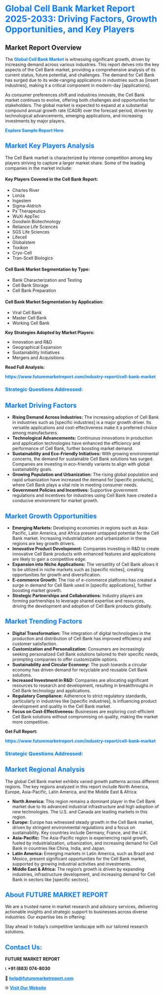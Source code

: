 <h1 style="color: #007BFF;">Global Cell Bank Market Report 2025-2033: Driving Factors, Growth Opportunities, and Key Players</h1>

<section id="overview">
<h2>Market Report Overview</h2>
<p>The <a href="https://www.futuremarketreport.com/industry-report/cell-bank-market" style="color: #007BFF; text-decoration: none;"><strong>Global Cell Bank Market</strong></a> is witnessing significant growth, driven by increasing demand across various industries. This report delves into the key aspects of the Cell Bank market, providing a comprehensive analysis of its current status, future potential, and challenges. The demand for Cell Bank has surged due to its wide-ranging applications in industries such as [insert industries], making it a critical component in modern-day [applications].</p>
<p>As consumer preferences shift and industries innovate, the Cell Bank market continues to evolve, offering both challenges and opportunities for stakeholders. The global market is expected to expand at a substantial compound annual growth rate (CAGR) over the forecast period, driven by technological advancements, emerging applications, and increasing investments by major players.</p>
</section>

<section id="overview">
<p><a href="https://www.futuremarketreport.com/request-sample/reportId=64603" style="color: #007BFF; text-decoration: none;"><strong>Explore Sample Report Here</strong></a></p>
</section>

<section id="key-players">
<h2 style="color: #007BFF;">Market Key Players Analysis</h2>
<p>The Cell Bank market is characterized by intense competition among key players striving to capture a larger market share. Some of the leading companies in the market include:</p>
<h4>Key Players Covered in the Cell Bank Report:</h4>
<ul><li>Charles River</li><li>Lonza</li><li>Ingestem</li><li>Sigma-Aldrich</li><li>Px`Therapeutics</li><li>WuXi AppTec</li><li>Goodwin Biotechnology</li><li>Reliance Life Sciences</li><li>SGS Life Sciences</li><li>Lifecell</li><li>Globalstem</li><li>Toxikon</li><li>Cryo-Cell</li><li>Tran-Scell Biologics</li></ul>
<h4>Cell Bank Market Segmentation by Type:</h4>
<ul><li>Bank Characterization and Testing</li><li>Cell Bank Storage</li><li>Cell Bank Preparation</li></ul>

<h4>Cell Bank Market Segmentation by Application:</h4>
<ul><li>Viral Cell Bank</li><li>Master Cell Bank</li><li>Working Cell Bank</li></ul>
<p><strong>Key Strategies Adopted by Market Players:</strong></p>
<ul>
<li>Innovation and R&D</li>
<li>Geographical Expansion</li>
<li>Sustainability Initiatives</li>
<li>Mergers and Acquisitions</li>
</ul>
</section>

<section>
<p><strong>Read Full Analysis: </strong></p><a href="https://www.futuremarketreport.com/industry-report/cell-bank-market" style="color: #007BFF; text-decoration: none;"><strong>https://www.futuremarketreport.com/industry-report/cell-bank-market</strong></a>
<h3 style="color: #007BFF;">Strategic Questions Addressed:</h3>
</section>

<section id="driving-factors">
<h2 style="color: #007BFF;">Market Driving Factors</h2>
<ul>
<li><strong>Rising Demand Across Industries:</strong> The increasing adoption of Cell Bank in industries such as [specific industries] is a major growth driver. Its versatile applications and cost-effectiveness make it a preferred choice among manufacturers.</li>
<li><strong>Technological Advancements:</strong> Continuous innovations in production and application technologies have enhanced the efficiency and performance of Cell Bank, further boosting market demand.</li>
<li><strong>Sustainability and Eco-Friendly Initiatives:</strong> With growing environmental concerns, the demand for sustainable Cell Bank solutions has surged. Companies are investing in eco-friendly variants to align with global sustainability goals.</li>
<li><strong>Growing Population and Urbanization:</strong> The rising global population and rapid urbanization have increased the demand for [specific products], where Cell Bank plays a vital role in meeting consumer needs.</li>
<li><strong>Government Policies and Incentives:</strong> Supportive government regulations and incentives for industries using Cell Bank have created a conducive environment for market growth.</li>
</ul>
</section>

<section id="growth-opportunities">
<h2 style="color: #007BFF;">Market Growth Opportunities</h2>
<ul>
<li><strong>Emerging Markets:</strong> Developing economies in regions such as Asia-Pacific, Latin America, and Africa present untapped potential for the Cell Bank market. Increasing industrialization and urbanization in these regions are key growth drivers.</li>
<li><strong>Innovative Product Development:</strong> Companies investing in R&D to create innovative Cell Bank products with enhanced features and applications are likely to gain a competitive edge.</li>
<li><strong>Expansion into Niche Applications:</strong> The versatility of Cell Bank allows it to be utilized in niche markets such as [specific niches], creating opportunities for growth and diversification.</li>
<li><strong>E-commerce Growth:</strong> The rise of e-commerce platforms has created a surge in demand for Cell Bank used in [specific applications], further boosting market growth.</li>
<li><strong>Strategic Partnerships and Collaborations:</strong> Industry players are forming partnerships to leverage shared expertise and resources, driving the development and adoption of Cell Bank products globally.</li>
</ul>
</section>

<section id="trending-factors">
<h2 style="color: #007BFF;">Market Trending Factors</h2>
<ul>
<li><strong>Digital Transformation:</strong> The integration of digital technologies in the production and distribution of Cell Bank has improved efficiency and customer satisfaction.</li>
<li><strong>Customization and Personalization:</strong> Consumers are increasingly seeking personalized Cell Bank solutions tailored to their specific needs, prompting companies to offer customizable options.</li>
<li><strong>Sustainability and Circular Economy:</strong> The push towards a circular economy has driven demand for recyclable and reusable Cell Bank solutions.</li>
<li><strong>Increased Investment in R&D:</strong> Companies are allocating significant resources to research and development, resulting in breakthroughs in Cell Bank technology and applications.</li>
<li><strong>Regulatory Compliance:</strong> Adherence to strict regulatory standards, particularly in industries like [specific industries], is influencing product development and quality in the Cell Bank market.</li>
<li><strong>Focus on Cost-Effectiveness:</strong> Businesses are exploring cost-efficient Cell Bank solutions without compromising on quality, making the market more competitive.</li>
</ul>
</section>

<section>
<p><strong>Get Full Report: </strong></p><a href="https://www.futuremarketreport.com/industry-report/cell-bank-market" style="color: #007BFF; text-decoration: none;"><strong>https://www.futuremarketreport.com/industry-report/cell-bank-market</strong></a>
<h3 style="color: #007BFF;">Strategic Questions Addressed:</h3>
</section>


<section id="regional-analysis">
<h2 style="color: #007BFF;">Market Regional Analysis</h2>
<p>The global Cell Bank market exhibits varied growth patterns across different regions. The key regions analyzed in this report include North America, Europe, Asia-Pacific, Latin America, and the Middle East & Africa:</p>
<ul>
<li><strong>North America:</strong> This region remains a dominant player in the Cell Bank market due to its advanced industrial infrastructure and high adoption of new technologies. The U.S. and Canada are leading markets in this region.</li>
<li><strong>Europe:</strong> Europe has witnessed steady growth in the Cell Bank market, driven by stringent environmental regulations and a focus on sustainability. Key countries include Germany, France, and the U.K.</li>
<li><strong>Asia-Pacific:</strong> The Asia-Pacific region is experiencing rapid growth, fueled by industrialization, urbanization, and increasing demand for Cell Bank in countries like China, India, and Japan.</li>
<li><strong>Latin America:</strong> Emerging markets in Latin America, such as Brazil and Mexico, present significant opportunities for the Cell Bank market, supported by growing industrial activities and investments.</li>
<li><strong>Middle East & Africa:</strong> The region’s growth is driven by expanding industries, infrastructure development, and increasing demand for Cell Bank in sectors like [specific sectors].</li>
</ul>
</section>

<footer>
<h2 style="color: #007BFF;">About FUTURE MARKET REPORT</h2>
<p>We are a trusted name in market research and advisory services, delivering actionable insights and strategic support to businesses across diverse industries. Our expertise lies in offering:</p>

<p>Stay ahead in today’s competitive landscape with our tailored research solutions.</p>

<h2 style="color: #007BFF;">Contact Us:</h2>
<p><strong>FUTURE MARKET REPORT</strong></p>
<p>📞 <strong>+91 (883) 074-8030</strong></p>
<p>📧 <strong><a href="mailto:help@futuremarketreport.com" style="color: #007BFF;">help@futuremarketreport.com</a></strong></p>
<p>🌐 <strong><a href="https://www.futuremarketreport.com/" style="color: #007BFF;">Visit Our Website</a></strong></p>
</footer>